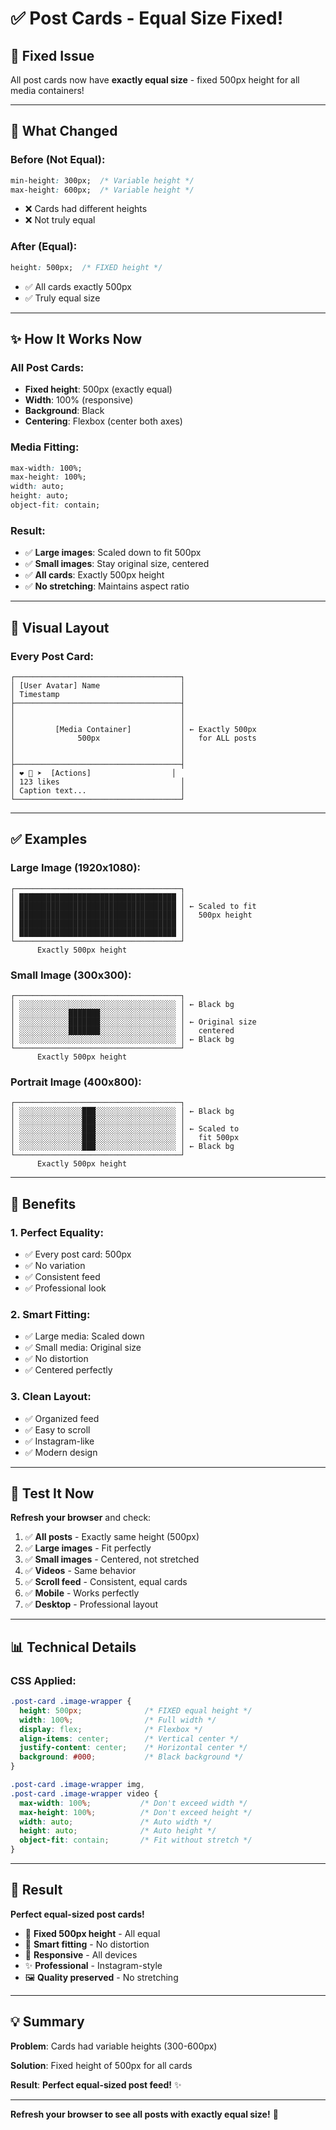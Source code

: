 # ✅ Post Cards - Equal Size Fixed!

## 🎯 Fixed Issue

All post cards now have **exactly equal size** - fixed 500px height for all media containers!

---

## 🔧 What Changed

### **Before (Not Equal):**
```css
min-height: 300px;  /* Variable height */
max-height: 600px;  /* Variable height */
```
- ❌ Cards had different heights
- ❌ Not truly equal

### **After (Equal):**
```css
height: 500px;  /* FIXED height */
```
- ✅ All cards exactly 500px
- ✅ Truly equal size

---

## ✨ How It Works Now

### **All Post Cards:**
- **Fixed height**: 500px (exactly equal)
- **Width**: 100% (responsive)
- **Background**: Black
- **Centering**: Flexbox (center both axes)

### **Media Fitting:**
```css
max-width: 100%;
max-height: 100%;
width: auto;
height: auto;
object-fit: contain;
```

### **Result:**
- ✅ **Large images**: Scaled down to fit 500px
- ✅ **Small images**: Stay original size, centered
- ✅ **All cards**: Exactly 500px height
- ✅ **No stretching**: Maintains aspect ratio

---

## 📐 Visual Layout

### **Every Post Card:**
```
┌─────────────────────────────────────┐
│ [User Avatar] Name                  │
│ Timestamp                           │
├─────────────────────────────────────┤
│                                     │
│                                     │
│         [Media Container]           │ ← Exactly 500px
│              500px                  │   for ALL posts
│                                     │
│                                     │
├─────────────────────────────────────┤
│ ❤️ 💬 ➤  [Actions]                  │
│ 123 likes                           │
│ Caption text...                     │
└─────────────────────────────────────┘
```

---

## ✅ Examples

### **Large Image (1920x1080):**
```
┌─────────────────────────────────────┐
│ ███████████████████████████████████ │
│ ███████████████████████████████████ │ ← Scaled to fit
│ ███████████████████████████████████ │   500px height
│ ███████████████████████████████████ │
│ ███████████████████████████████████ │
└─────────────────────────────────────┘
      Exactly 500px height
```

### **Small Image (300x300):**
```
┌─────────────────────────────────────┐
│ ░░░░░░░░░░░░░░░░░░░░░░░░░░░░░░░░░░░ │ ← Black bg
│ ░░░░░░░░░░░███████░░░░░░░░░░░░░░░░░ │
│ ░░░░░░░░░░░███████░░░░░░░░░░░░░░░░░ │ ← Original size
│ ░░░░░░░░░░░███████░░░░░░░░░░░░░░░░░ │   centered
│ ░░░░░░░░░░░░░░░░░░░░░░░░░░░░░░░░░░░ │ ← Black bg
└─────────────────────────────────────┘
      Exactly 500px height
```

### **Portrait Image (400x800):**
```
┌─────────────────────────────────────┐
│ ░░░░░░░░░░░░░░███░░░░░░░░░░░░░░░░░░ │ ← Black bg
│ ░░░░░░░░░░░░░░███░░░░░░░░░░░░░░░░░░ │
│ ░░░░░░░░░░░░░░███░░░░░░░░░░░░░░░░░░ │ ← Scaled to
│ ░░░░░░░░░░░░░░███░░░░░░░░░░░░░░░░░░ │   fit 500px
│ ░░░░░░░░░░░░░░███░░░░░░░░░░░░░░░░░░ │ ← Black bg
└─────────────────────────────────────┘
      Exactly 500px height
```

---

## 🎨 Benefits

### **1. Perfect Equality:**
- ✅ Every post card: 500px
- ✅ No variation
- ✅ Consistent feed
- ✅ Professional look

### **2. Smart Fitting:**
- ✅ Large media: Scaled down
- ✅ Small media: Original size
- ✅ No distortion
- ✅ Centered perfectly

### **3. Clean Layout:**
- ✅ Organized feed
- ✅ Easy to scroll
- ✅ Instagram-like
- ✅ Modern design

---

## 🚀 Test It Now

**Refresh your browser** and check:

1. ✅ **All posts** - Exactly same height (500px)
2. ✅ **Large images** - Fit perfectly
3. ✅ **Small images** - Centered, not stretched
4. ✅ **Videos** - Same behavior
5. ✅ **Scroll feed** - Consistent, equal cards
6. ✅ **Mobile** - Works perfectly
7. ✅ **Desktop** - Professional layout

---

## 📊 Technical Details

### **CSS Applied:**
```css
.post-card .image-wrapper { 
  height: 500px;              /* FIXED equal height */
  width: 100%;                /* Full width */
  display: flex;              /* Flexbox */
  align-items: center;        /* Vertical center */
  justify-content: center;    /* Horizontal center */
  background: #000;           /* Black background */
}

.post-card .image-wrapper img,
.post-card .image-wrapper video { 
  max-width: 100%;           /* Don't exceed width */
  max-height: 100%;          /* Don't exceed height */
  width: auto;               /* Auto width */
  height: auto;              /* Auto height */
  object-fit: contain;       /* Fit without stretch */
}
```

---

## 🎊 Result

**Perfect equal-sized post cards!**

- 📐 **Fixed 500px height** - All equal
- 🎨 **Smart fitting** - No distortion
- 📱 **Responsive** - All devices
- ✨ **Professional** - Instagram-style
- 🖼️ **Quality preserved** - No stretching

---

## 💡 Summary

**Problem**: Cards had variable heights (300-600px)

**Solution**: Fixed height of 500px for all cards

**Result**: **Perfect equal-sized post feed!** ✨

---

**Refresh your browser to see all posts with exactly equal size!** 🎉
